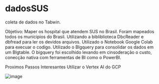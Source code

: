 # dadosSUS
coleta de dados no Tabwin.

Objetivo: Maper os hospital que atendem SUS no Brasil.
Foram mapeados todos os municipios do Brasil.
Utilizando a bibliblioteca DbcReader e dbfread para ler os devidos arquivos.
Utilizado o Notebook Google Colab para execuar o codigo.
Utilizado o BIgquery para consolidar os dados em um BIgtable.
O bigquery foi escolhido levando em cinsoderação o custo, conecção nativa com ferramentas de BI como o PowerBI.

Proximos Passos Interesantes Utilizar o Vertex AI do GCP

![image](https://github.com/27luiz/dadosSUS/assets/33574634/396f3370-d762-45b6-b787-8b19b2ec76d8)

